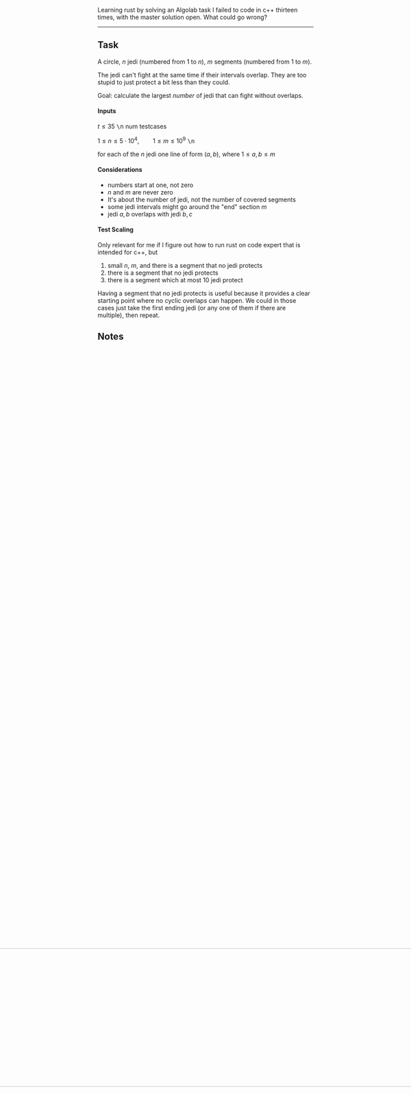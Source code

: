 Learning rust by solving an Algolab task I failed to code in c++ thirteen times, with the master solution open. What could go wrong?

<hr/>

## Task

A circle, $n$ jedi (numbered from $1$ to $n$), $m$ segments (numbered from $1$ to $m$).

The jedi can't fight at the same time if their intervals overlap. They are too stupid to just protect a bit less than they could.

Goal: calculate the largest *number* of jedi that can fight without overlaps.

#### Inputs

$t \leq 35$ <kbd>\n</kbd> num testcases

$1 \leq n \leq 5\cdot10^4,\qquad 1\leq m \leq 10^9$ <kbd>\n</kbd>

for each of the $n$ jedi one line of form $(a,b)$, where $1\leq a, b \leq m$

#### Considerations

* numbers start at one, not zero
* $n$ and $m$ are never zero
* It's about the number of jedi, not the number of covered segments
* some jedi intervals might go around the "end" section $m$
* jedi $a,b$ overlaps with jedi $b,c$

#### Test Scaling

Only relevant for me if I figure out how to run rust on code expert that is intended for c++, but

1. small $n$, $m$, and there is a segment that no jedi protects
2. there is a segment that no jedi protects
3. there is a segment which at most 10 jedi protect

Having a segment that no jedi protects is useful because it provides a clear starting point where no cyclic overlaps can happen. We could in those cases just take the first ending jedi (or any one of them if there are multiple), then repeat.

## Notes


<center><img src="./notes/note1.jpg" style="transform:rotate(-90deg);width:80%" /> </center>

![](./notes/note2.jpg)

### How to find the low-protected segment

This is where we want to start. How do we find it?

#### Option 1

We read all the intervals in, and keep one counter per each of the $m$ sections.

Con: uses much memory if $m$ is big. And takes $\mathcal{O}(n+m)$. That's not good, because $m$ could be a huge number even with very few jedi.

#### Option 2

Walk around the circle once, only considering start and end positions.
At the initial position, our count is an unknown value $v$. It represents the numbe of active jedi at this position. We walk through all such relevant positions, increasing $v$ if it is a start, decrasing if it is an end. For walking, we need a sorted list, done in $\mathcal{O}\left(n \log {\left(n\right)}\right)$.
[This link](https://stackoverflow.com/questions/56105305/how-to-sort-a-vec-of-structs-by-a-string-field) might explain sorting in rust.

We would like to know where the lowest number of jedi is at. For this, we don't need to know the initial $v$. We can simply keep track of its value and the best position so far. This is $\mathcal{O}(n)$.

### How to choose a starting jedi

of the $\ell \leq 10$ jedi in the low-protected segment, at most one can fight. If we pick one, the others are not fighting because they overlap in that segment.

If we pick none, we shall pick the first other jedi that has its END soonest. There could be multiple of those, but that does not matter. They all do not start before the low-protected segment, they all end at the same time, there is none that ends earlier, so they don't differ in the number of other jedi they occlude.

So we just do the whole program with different starting jedi $S$ at most $11$ times.
Save the value of $S^{start}$ for the iteration stop condition check (mentioned [later](#it's-a-Circle-though)).

In the end we just return the best (highest) of these 11 attempts.

### How to choose following jedi

Assume for a moment that the circle is not actually happening. Then we always pick according to Earliest-Deadline-First. Optimality proof by contradiction: If there was a different pick that were actually better, it would occlude less other jedi. Since we know a fixed position at which neither our pick $J_p$ nor the optimal pick $J_o$ had started, the only way this can happen is when $J_o$ ends earlier than $J_p$. Because moving the start of $J_o$ to the right only helps once it passes an ending - the first end it passes is the one of $J_p$, which would then not be overlapping with $J_o$ anymore and could safely be picked. But if $J_o$ indeed has a sooner end than $J_p$, it is equal to $J_p$.

So we conclude that we choose by EDF.

#### It's a Circle though

when do we stop? 

We can't pick any jedi $J$ that has $J^{end} \geq S^{start}$ , since we already decided to take $S$ and can't allow overlaps with it. So whenever we pick the next jedi, we check whether the position $J^{end}$ is greater equals. If it is, stop the looping.

Since we are tracking the start positions anyway for [Option 2](#Option-2) of finding the low-protected segment, we can simply use the already-sorted list of all start and end positions. When we encounter $S^{start}$, we stop. However, this is actually **flawed** because we might then still consider a $J^{end}$ that just happens to come before $S^{start}$. So it's easier to just skipp all the $J^{start}$ in the list and always perform the check.

#### Would it make sense to have two lists?

one list with all starts and ends for choosing the low-protected segment, a different one with only all ends for choosing the jedi after that?

No. Because we need the memory for the $2n$ list anyway, and we only gain a constant factor in iteration speed that is offset by the same constant factor in sorting twice.

## Rust

### Parsing Input

Complete example to read a line from a file and parse it to an integer:
https://stackoverflow.com/a/29677167/2550406
https://doc.rust-lang.org/std/primitive.str.html#method.parse

Reading all lines from the file as an iterator:
https://doc.rust-lang.org/rust-by-example/std_misc/file/read_lines.html

Splitting the line into strings of numbers:
https://stackoverflow.com/a/26643821/2550406

### Primitives

![image-20211021084509234](README.assets/image-20211021084509234.png)

### Error Handling

https://blog.burntsushi.net/rust-error-handling/

https://stackoverflow.com/questions/48430836/rust-proper-error-handling-auto-convert-from-one-error-type-to-another-with-que
